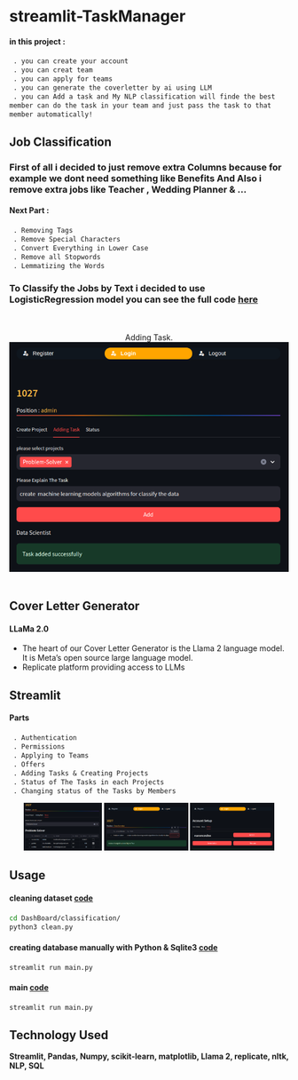 # streamlit-TaskManager
#### in this project :
```
 . you can create your account
 . you can creat team
 . you can apply for teams
 . you can generate the coverletter by ai using LLM
 . you can Add a task and My NLP classification will finde the best member can do the task in your team and just pass the task to that member automatically!
```

## Job Classification
### First of all i decided to just remove extra **Columns** because for example we dont need something like **Benefits** And Also i remove extra jobs like **Teacher** , **Wedding Planner** & ...

#### Next Part : 
``` 
 . Removing Tags
 . Remove Special Characters
 . Convert Everything in Lower Case
 . Remove all Stopwords
 . Lemmatizing the Words
```
### To Classify the Jobs by Text i decided to use LogisticRegression model **you can see the full code [here](./DashBoard/Model.py)**


<p align="center" width="100%">
  <br>
  <br>
  Adding Task.<br>
 <img src="image/model.png">
 <br>
 <br>
</p>

## Cover Letter Generator

#### LLaMa 2.0
- The heart of our Cover Letter Generator is the Llama 2 language model. It is Meta’s open source large language model.
- Replicate platform providing access to LLMs

## Streamlit

#### Parts
``` 
 . Authentication
 . Permissions
 . Applying to Teams
 . Offers
 . Adding Tasks & Creating Projects
 . Status of The Tasks in each Projects
 . Changing status of the Tasks by Members
```

<p align="center" width="100%">
 <img width="28%" src="image/status.png">
 <img width="30%" src="image/Tasks.png">
 <img width="30%" src="image/Offers.png">
</p>

## Usage

#### cleaning dataset **[code](./DashBoard/classification/clean.py)** 
```zsh
cd DashBoard/classification/
python3 clean.py
```

#### creating database manually with **Python & Sqlite3 [code](./data/create_data.py)** 
```zsh
streamlit run main.py
```

#### main **[code](./main.py)**
```zsh
streamlit run main.py
```

## Technology Used
**Streamlit, Pandas, Numpy, scikit-learn, matplotlib, Llama 2, replicate, nltk, NLP, SQL**
